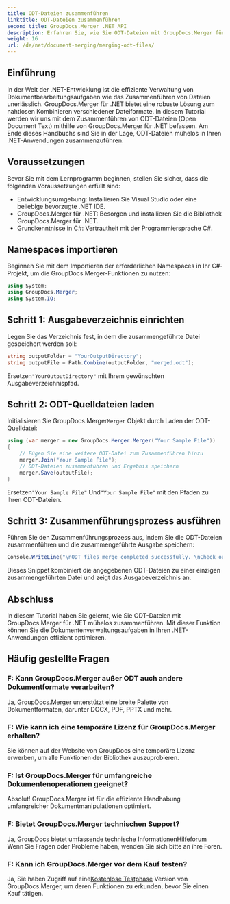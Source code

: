 ```yaml
---
title: ODT-Dateien zusammenführen
linktitle: ODT-Dateien zusammenführen
second_title: GroupDocs.Merger .NET API
description: Erfahren Sie, wie Sie ODT-Dateien mit GroupDocs.Merger für .NET mühelos zusammenführen. Verbessern Sie Ihre Dokumentverwaltungsfunktionen mit dieser leistungsstarken Bibliothek.
weight: 16
url: /de/net/document-merging/merging-odt-files/
---
```

## Einführung
In der Welt der .NET-Entwicklung ist die effiziente Verwaltung von Dokumentbearbeitungsaufgaben wie das Zusammenführen von Dateien unerlässlich. GroupDocs.Merger für .NET bietet eine robuste Lösung zum nahtlosen Kombinieren verschiedener Dateiformate. In diesem Tutorial werden wir uns mit dem Zusammenführen von ODT-Dateien (Open Document Text) mithilfe von GroupDocs.Merger für .NET befassen. Am Ende dieses Handbuchs sind Sie in der Lage, ODT-Dateien mühelos in Ihren .NET-Anwendungen zusammenzuführen.
## Voraussetzungen
Bevor Sie mit dem Lernprogramm beginnen, stellen Sie sicher, dass die folgenden Voraussetzungen erfüllt sind:
- Entwicklungsumgebung: Installieren Sie Visual Studio oder eine beliebige bevorzugte .NET IDE.
- GroupDocs.Merger für .NET: Besorgen und installieren Sie die Bibliothek GroupDocs.Merger für .NET.
- Grundkenntnisse in C#: Vertrautheit mit der Programmiersprache C#.

## Namespaces importieren
Beginnen Sie mit dem Importieren der erforderlichen Namespaces in Ihr C#-Projekt, um die GroupDocs.Merger-Funktionen zu nutzen:
```csharp
using System; 
using GroupDocs.Merger;
using System.IO;
```
## Schritt 1: Ausgabeverzeichnis einrichten
Legen Sie das Verzeichnis fest, in dem die zusammengeführte Datei gespeichert werden soll:
```csharp
string outputFolder = "YourOutputDirectory";
string outputFile = Path.Combine(outputFolder, "merged.odt");
```
 Ersetzen`"YourOutputDirectory"` mit Ihrem gewünschten Ausgabeverzeichnispfad.
## Schritt 2: ODT-Quelldateien laden
 Initialisieren Sie GroupDocs.Merger`Merger` Objekt durch Laden der ODT-Quelldatei:
```csharp
using (var merger = new GroupDocs.Merger.Merger("Your Sample File"))
{
    // Fügen Sie eine weitere ODT-Datei zum Zusammenführen hinzu
    merger.Join("Your Sample File");
    // ODT-Dateien zusammenführen und Ergebnis speichern
    merger.Save(outputFile);
}
```
 Ersetzen`"Your Sample File"` Und`"Your Sample File"` mit den Pfaden zu Ihren ODT-Dateien.
## Schritt 3: Zusammenführungsprozess ausführen
Führen Sie den Zusammenführungsprozess aus, indem Sie die ODT-Dateien zusammenführen und die zusammengeführte Ausgabe speichern:
```csharp
Console.WriteLine("\nODT files merge completed successfully. \nCheck output in {0}", outputFolder);
```
Dieses Snippet kombiniert die angegebenen ODT-Dateien zu einer einzigen zusammengeführten Datei und zeigt das Ausgabeverzeichnis an.

## Abschluss
In diesem Tutorial haben Sie gelernt, wie Sie ODT-Dateien mit GroupDocs.Merger für .NET mühelos zusammenführen. Mit dieser Funktion können Sie die Dokumentenverwaltungsaufgaben in Ihren .NET-Anwendungen effizient optimieren.

## Häufig gestellte Fragen
### F: Kann GroupDocs.Merger außer ODT auch andere Dokumentformate verarbeiten?
Ja, GroupDocs.Merger unterstützt eine breite Palette von Dokumentformaten, darunter DOCX, PDF, PPTX und mehr.
### F: Wie kann ich eine temporäre Lizenz für GroupDocs.Merger erhalten?
Sie können auf der Website von GroupDocs eine temporäre Lizenz erwerben, um alle Funktionen der Bibliothek auszuprobieren.
### F: Ist GroupDocs.Merger für umfangreiche Dokumentenoperationen geeignet?
Absolut! GroupDocs.Merger ist für die effiziente Handhabung umfangreicher Dokumentmanipulationen optimiert.
### F: Bietet GroupDocs.Merger technischen Support?
 Ja, GroupDocs bietet umfassende technische Informationen[Hilfeforum](https://forum.groupdocs.com/c/merger/32) Wenn Sie Fragen oder Probleme haben, wenden Sie sich bitte an ihre Foren.
### F: Kann ich GroupDocs.Merger vor dem Kauf testen?
 Ja, Sie haben Zugriff auf eine[Kostenlose Testphase](https://releases.groupdocs.com/) Version von GroupDocs.Merger, um deren Funktionen zu erkunden, bevor Sie einen Kauf tätigen.